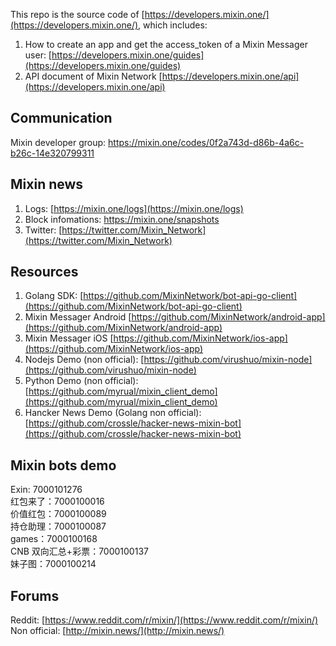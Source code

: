 This repo is the source code of [https://developers.mixin.one/](https://developers.mixin.one/), which includes:

1. How to create an app and get the access_token of a Mixin Messager user: [https://developers.mixin.one/guides](https://developers.mixin.one/guides)
2. API document of Mixin Network [https://developers.mixin.one/api](https://developers.mixin.one/api)

## Communication

Mixin developer group: https://mixin.one/codes/0f2a743d-d86b-4a6c-b26c-14e320799311

## Mixin news

1. Logs: [https://mixin.one/logs](https://mixin.one/logs)
2. Block infomations: [https://mixin.one/snapshots
](https://mixin.one/snapshots)
3. Twitter: [https://twitter.com/Mixin_Network](https://twitter.com/Mixin_Network)

## Resources

1. Golang SDK: [https://github.com/MixinNetwork/bot-api-go-client](https://github.com/MixinNetwork/bot-api-go-client)
2. Mixin Messager Android [https://github.com/MixinNetwork/android-app](https://github.com/MixinNetwork/android-app)
3. Mixin Messager iOS [https://github.com/MixinNetwork/ios-app](https://github.com/MixinNetwork/ios-app)
4. Nodejs Demo (non official): [https://github.com/virushuo/mixin-node](https://github.com/virushuo/mixin-node)
5. Python Demo (non official): [https://github.com/myrual/mixin_client_demo](https://github.com/myrual/mixin_client_demo)
6. Hancker News Demo (Golang non official): [https://github.com/crossle/hacker-news-mixin-bot](https://github.com/crossle/hacker-news-mixin-bot)

## Mixin bots demo

Exin: 7000101276   
红包来了：7000100016  
价值红包：7000100089  
持仓助理：7000100087  
games：7000100168  
CNB 双向汇总+彩票：7000100137  
妹子图：7000100214

## Forums

Reddit: [https://www.reddit.com/r/mixin/](https://www.reddit.com/r/mixin/)  
Non official: [http://mixin.news/](http://mixin.news/)  
